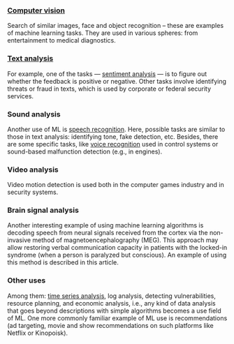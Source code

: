 ### [Computer vision](https://ru.wikipedia.org/wiki/%D0%9A%D0%BE%D0%BC%D0%BF%D1%8C%D1%8E%D1%82%D0%B5%D1%80%D0%BD%D0%BE%D0%B5_%D0%B7%D1%80%D0%B5%D0%BD%D0%B8%D0%B5)

Search of similar images, face and object recognition – these are examples of machine learning tasks. They are used in various spheres: from entertainment to medical diagnostics.

### [Text analysis](https://ru.wikipedia.org/wiki/%D0%98%D0%BD%D1%82%D0%B5%D0%BB%D0%BB%D0%B5%D0%BA%D1%82%D1%83%D0%B0%D0%BB%D1%8C%D0%BD%D1%8B%D0%B9_%D0%B0%D0%BD%D0%B0%D0%BB%D0%B8%D0%B7_%D1%82%D0%B5%D0%BA%D1%81%D1%82%D0%B0)
For example, one of the tasks — [sentiment analysis](https://ru.wikipedia.org/wiki/%D0%90%D0%BD%D0%B0%D0%BB%D0%B8%D0%B7_%D1%82%D0%BE%D0%BD%D0%B0%D0%BB%D1%8C%D0%BD%D0%BE%D1%81%D1%82%D0%B8_%D1%82%D0%B5%D0%BA%D1%81%D1%82%D0%B0) — is to figure out whether the feedback is positive or negative.
Other tasks involve identifying threats or fraud in texts, which is used by corporate or federal security services.

### Sound analysis
Another use of ML is [speech recognition](https://ru.wikipedia.org/wiki/%D0%A0%D0%B0%D1%81%D0%BF%D0%BE%D0%B7%D0%BD%D0%B0%D0%B2%D0%B0%D0%BD%D0%B8%D0%B5_%D1%80%D0%B5%D1%87%D0%B8). Here, possible tasks are similar to those in text analysis: identifying tone, fake detection, etc.
Besides, there are some specific tasks, like [voice recognition](https://ru.wikipedia.org/wiki/%D0%A0%D0%B0%D1%81%D0%BF%D0%BE%D0%B7%D0%BD%D0%B0%D0%B2%D0%B0%D0%BD%D0%B8%D0%B5_%D0%BF%D0%BE_%D0%B3%D0%BE%D0%BB%D0%BE%D1%81%D1%83) used in control systems or sound-based malfunction detection (e.g., in engines).

### Video analysis
Video motion detection is used both in the computer games industry and in security systems.

### Brain signal analysis
Another interesting example of using machine learning algorithms is decoding speech from neural signals received from the cortex via the non-invasive method of magnetoencephalography (MEG). This approach may allow restoring verbal communication capacity in patients with the locked-in syndrome (when a person is paralyzed but conscious). An example of using this method is described in this article.


### Other uses

Among them: [time series analysis](http://www.machinelearning.ru/wiki/index.php?title=%D0%92%D1%80%D0%B5%D0%BC%D0%B5%D0%BD%D0%BD%D0%BE%D0%B9_%D1%80%D1%8F%D0%B4), log analysis, detecting vulnerabilities, resource planning, and economic analysis, i.e., any kind of data analysis that goes beyond descriptions with simple algorithms becomes a use field of ML.
One more commonly familiar example of ML use is recommendations (ad targeting, movie and show recommendations on such platforms like Netflix or Kinopoisk).
